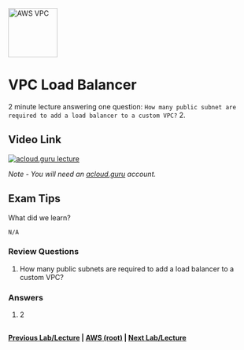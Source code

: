 <img src="https://i.imgur.com/4x1VSb6.png" height="100" title="AWS VPC" />


VPC Load Balancer 
======

2 minute lecture answering one question:  `How many public subnet are required to add a load balancer
to a custom VPC?` 2.
 
  
## Video Link

[![acloud.guru lecture](https://i.imgur.com/uUgmdWX.png)](https://acloud.guru/course/aws-certified-solutions-architect-associate/learn/vpc/49df150b-19b2-2fcd-a077-edb27dae6201/watch)

*Note - You will need an [acloud.guru](acloud.guru) account.*


## Exam Tips

What did we learn?

    N/A    
 
  
### Review Questions

1.  How many public subnets are required to add a load balancer to a custom VPC?


### Answers

1.  2


 
## 

**[Previous Lab/Lecture](vpc-nat-gateway-lab.md) | [AWS (root)](../readme.adoc) | [Next Lab/Lecture](vpc-load-balancer-lab.md)**








